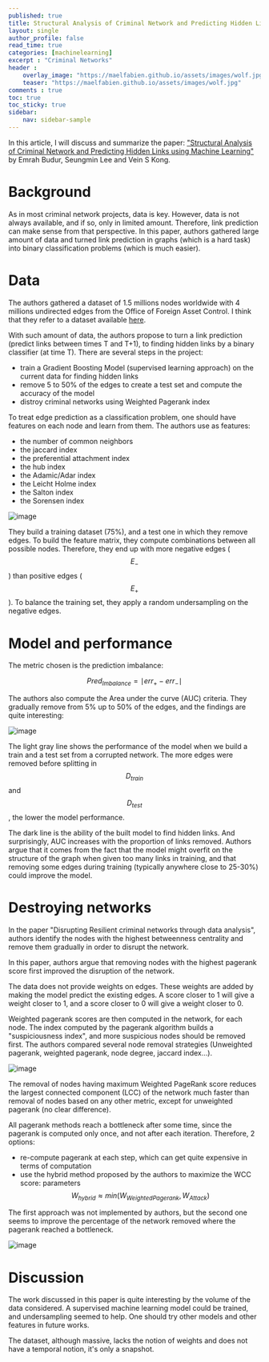 ```yaml
---
published: true
title: Structural Analysis of Criminal Network and Predicting Hidden Links using Machine Learning
layout: single
author_profile: false
read_time: true
categories: [machinelearning]
excerpt : "Criminal Networks"
header :
    overlay_image: "https://maelfabien.github.io/assets/images/wolf.jpg"
    teaser: "https://maelfabien.github.io/assets/images/wolf.jpg"
comments : true
toc: true
toc_sticky: true
sidebar:
    nav: sidebar-sample
---
```


In this article, I will discuss and summarize the paper: ["Structural Analysis of Criminal Network and Predicting Hidden Links using Machine Learning"](https://arxiv.org/pdf/1507.05739.pdf) by Emrah Budur, Seungmin Lee and Vein S Kong.

<script type="text/javascript" async
src="https://cdn.mathjax.org/mathjax/latest/MathJax.js?config=TeX-MML-AM_CHTML">
</script>

# Background

As in most criminal network projects, data is key. However, data is not always available, and if so, only in limited amount. Therefore, link prediction can make sense from that perspective. In this paper, authors gathered large amount of data and turned link prediction in graphs (which is a hard task) into binary classification problems (which is much easier).

# Data

The authors gathered a dataset of 1.5 millions nodes worldwide with 4 millions undirected edges from the Office of Foreign Asset Control. I think that they refer to a dataset available [here](https://www.treasury.gov/resource-center/sanctions/SDN-List/Pages/sdn_data.aspx).

With such amount of data, the authors propose to turn a link prediction (predict links between times T and T+1), to finding hidden links by a binary classifier (at time T). There are several steps in the project:
- train a Gradient Boosting Model (supervised learning approach) on the current data for finding hidden links
- remove 5 to 50% of the edges to create a test set and compute the accuracy of the model
- distroy criminal networks using Weighted Pagerank index

To treat edge prediction as a classification problem, one should have features on each node and learn from them. The authors use as features:
- the number of common neighbors
- the jaccard index
- the preferential attachment index
- the hub index
- the Adamic/Adar index
- the Leicht Holme index
- the Salton index
- the Sorensen index

![image](https://maelfabien.github.io/assets/images/graph2feat.png)

They build a training dataset (75%), and a test one in which they remove edges. To build the feature matrix, they compute combinations between all possible nodes. Therefore, they end up with more negative edges ($$ E_{-} $$) than positive edges ($$ E_{+} $$). To balance the training set, they apply a random undersampling on the negative edges.

# Model and performance

The metric chosen is the prediction imbalance:

$$ Pred_{Imbalance} = \mid err_{+} − err_{-} \mid $$

The authors also compute the Area under the curve (AUC) criteria. They gradually remove from 5% up to 50% of the edges, and the findings are quite interesting:

![image](https://maelfabien.github.io/assets/images/res_gbm.png)

The light gray line shows the performance of the model when we build a train and a test set from a corrupted network. The more edges were removed before splitting in $$ D_{train} $$ and $$ D_{test} $$, the lower the model performance. 

The dark line is the ability of the built model to find hidden links. And surprisingly, AUC increases with the proportion of links removed. Authors argue that it comes from the fact that the model might overfit on the structure of the graph when given too many links in training, and that removing some edges during training (typically anywhere close to 25-30%) could improve the model.

# Destroying networks

In the paper "Disrupting Resilient criminal networks through data analysis", authors identify the nodes with the highest betweenness centrality and remove them gradually in order to disrupt the network. 

In this paper, authors argue that removing nodes with the highest pagerank score first improved the disruption of the network.

The data does not provide weights on edges. These weights are added by making the model predict the existing edges. A score closer to 1 will give a weight closer to 1, and a score closer to 0 will give a weight closer to 0.

Weighted pagerank scores are then computed in the network, for each node. The index computed by the pagerank algorithm builds a "suspiciousness index", and more suspicious nodes should be removed first. The authors compared several node removal strategies (Unweighted pagerank, weighted pagerank, node degree, jaccard index...).

![image](https://maelfabien.github.io/assets/images/LCC_3.png)

The removal of nodes having maximum Weighted PageRank score reduces the largest connected component (LCC) of the network much faster than removal of nodes based on any other metric, except for unweighted pagerank (no clear difference).

All pagerank methods reach a bottleneck after some time, since the pagerank is computed only once, and not after each iteration. Therefore, 2 options:
- re-compute pagerank at each step, which can get quite expensive in terms of computation
- use the hybrid method proposed by the authors to maximize the WCC score: parameters $$ W_{hybrid} ≈ min(W_{Weighted Pagerank}, W_{Attack}) $$

The first approach was not implemented by authors, but the second one seems to improve the percentage of the network removed where the pagerank reached a bottleneck.

![image](https://maelfabien.github.io/assets/images/LCC_4.png)

# Discussion

The work discussed in this paper is quite interesting by the volume of the data considered. A supervised machine learning model could be trained, and undersampling seemed to help. One should try other models and other features in future works. 

The dataset, although massive, lacks the notion of weights and does not have a temporal notion, it's only a snapshot.